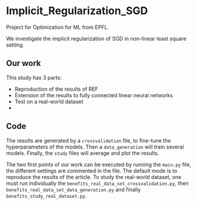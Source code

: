 # Implicit_Regularization_SGD
Project for Optimization for ML from EPFL.

We investigate the implicit regularization of SGD in non-linear least square setting.

## Our work
This study has 3 parts:
- Reproduction of the results of REF
- Extension of the results to fully connected linear neural networks
- Test on a real-world dataset
- 
## Code
The results are generated by a `crossvalidation` file, to fine-tune the hyperparameters of the models.
Then a `data_generation` will train several models. Finally, the `study` files will average and plot the results.

The two first points of our work can be executed by running the `main.py` file, the different settings are commented in the file. The default mode is to reproduce the results of the article.
To study the real-world dataset, one must run individually the `benefits_real_data_set_crossvalidation.py`, then `benefits_real_data_set_data_generation.py` and finally `benefits_study_real_dataset.py`.
